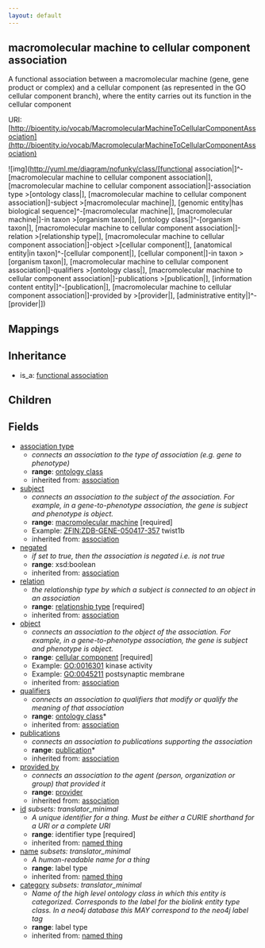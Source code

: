```yaml
---
layout: default
---
```


## macromolecular machine to cellular component association


A functional association between a macromolecular machine (gene, gene product or complex) and a cellular component (as represented in the GO cellular component branch), where the entity carries out its function in the cellular component

URI: [http://bioentity.io/vocab/MacromolecularMachineToCellularComponentAssociation](http://bioentity.io/vocab/MacromolecularMachineToCellularComponentAssociation)


![img](http://yuml.me/diagram/nofunky/class/[functional association|]^-[macromolecular machine to cellular component association|], [macromolecular machine to cellular component association|]-association type >[ontology class|], [macromolecular machine to cellular component association|]-subject >[macromolecular machine|], [genomic entity|has biological sequence]^-[macromolecular machine|], [macromolecular machine|]-in taxon >[organism taxon|], [ontology class|]^-[organism taxon|], [macromolecular machine to cellular component association|]-relation >[relationship type|], [macromolecular machine to cellular component association|]-object >[cellular component|], [anatomical entity|in taxon]^-[cellular component|], [cellular component|]-in taxon >[organism taxon|], [macromolecular machine to cellular component association|]-qualifiers >[ontology class|], [macromolecular machine to cellular component association|]-publications >[publication|], [information content entity|]^-[publication|], [macromolecular machine to cellular component association|]-provided by >[provider|], [administrative entity|]^-[provider|])
## Mappings


## Inheritance

 *  is_a: [functional association](FunctionalAssociation.html)

## Children



## Fields

 * [association type](association_type.html)
    * _connects an association to the type of association (e.g. gene to phenotype)_
    * __range__: [ontology class](OntologyClass.html)
    * inherited from: [association](Association.html)
 * [subject](subject.html)
    * _connects an association to the subject of the association. For example, in a gene-to-phenotype association, the gene is subject and phenotype is object._
    * __range__: [macromolecular machine](MacromolecularMachine.html) [required]
    * Example: [ZFIN:ZDB-GENE-050417-357](http://purl.obolibrary.org/obo/ZFIN_ZDB-GENE-050417-357) twist1b
    * inherited from: [association](Association.html)
 * [negated](negated.html)
    * _if set to true, then the association is negated i.e. is not true_
    * __range__: xsd:boolean
    * inherited from: [association](Association.html)
 * [relation](relation.html)
    * _the relationship type by which a subject is connected to an object in an association_
    * __range__: [relationship type](RelationshipType.html) [required]
    * inherited from: [association](Association.html)
 * [object](object.html)
    * _connects an association to the object of the association. For example, in a gene-to-phenotype association, the gene is subject and phenotype is object._
    * __range__: [cellular component](CellularComponent.html) [required]
    * Example: [GO:0016301](http://purl.obolibrary.org/obo/GO_0016301) kinase activity
    * Example: [GO:0045211](http://purl.obolibrary.org/obo/GO_0045211) postsynaptic membrane
    * inherited from: [association](Association.html)
 * [qualifiers](qualifiers.html)
    * _connects an association to qualifiers that modify or qualify the meaning of that association_
    * __range__: [ontology class](OntologyClass.html)*
    * inherited from: [association](Association.html)
 * [publications](publications.html)
    * _connects an association to publications supporting the association_
    * __range__: [publication](Publication.html)*
    * inherited from: [association](Association.html)
 * [provided by](provided_by.html)
    * _connects an association to the agent (person, organization or group) that provided it_
    * __range__: [provider](Provider.html)
    * inherited from: [association](Association.html)
 * [id](id.html) *subsets: translator_minimal*
    * _A unique identifier for a thing. Must be either a CURIE shorthand for a URI or a complete URI_
    * __range__: identifier type [required]
    * inherited from: [named thing](NamedThing.html)
 * [name](name.html) *subsets: translator_minimal*
    * _A human-readable name for a thing_
    * __range__: label type
    * inherited from: [named thing](NamedThing.html)
 * [category](category.html) *subsets: translator_minimal*
    * _Name of the high level ontology class in which this entity is categorized. Corresponds to the label for the biolink entity type class. In a neo4j database this MAY correspond to the neo4j label tag_
    * __range__: label type
    * inherited from: [named thing](NamedThing.html)
